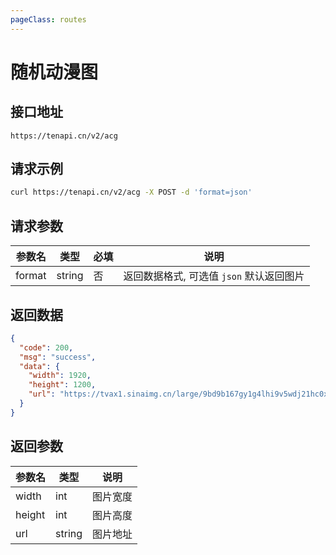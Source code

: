 ```yaml
---
pageClass: routes
---
```


# 随机动漫图 <Badge text="正常" type="tip"/>

## 接口地址

``` 
https://tenapi.cn/v2/acg
```

## 请求示例

``` bash
curl https://tenapi.cn/v2/acg -X POST -d 'format=json'
```

## 请求参数

| 参数名 | 类型 | 必填 | 说明 |
| --- | --- | --- | --- |
| format | string | 否 | 返回数据格式, 可选值 `json` 默认返回图片 |

## 返回数据

``` json
{
  "code": 200,
  "msg": "success",
  "data": {
    "width": 1920,
    "height": 1200,
    "url": "https://tvax1.sinaimg.cn/large/9bd9b167gy1g4lhi9v5wdj21hc0xcamc.jpg"
  }
}
```

## 返回参数

| 参数名 | 类型 | 说明 |
| --- | --- | --- |
| width | int | 图片宽度 |
| height | int | 图片高度 |
| url | string | 图片地址 |

<ads></ads>